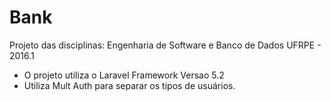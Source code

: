 # Bank

Projeto das disciplinas: Engenharia de Software e Banco de Dados
UFRPE - 2016.1

- O projeto utiliza o Laravel Framework Versao 5.2
- Utiliza Mult Auth para separar os tipos de usuários.
